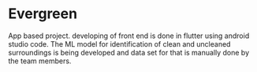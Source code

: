 # Evergreen
App based project.
developing of front end is done in flutter using android studio code.
The ML model for identification of clean and uncleaned surroundings is being developed and data set for that is manually done by the team members.
